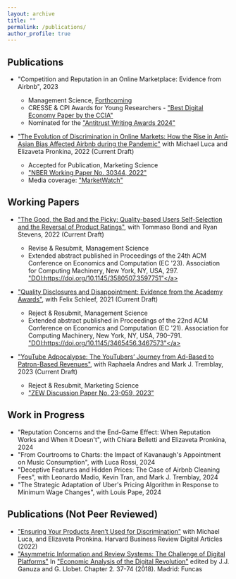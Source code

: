 ```yaml
---
layout: archive
title: ""
permalink: /publications/
author_profile: true
---
```


Publications
-----

* "Competition and Reputation in an Online Marketplace: Evidence from Airbnb", 2023
  * Management Science, <a href="https://doi.org/10.1287/mnsc.2023.4758">Forthcoming</a>
  * CRESSE & CPI Awards for Young Researchers - <a href="https://ccianet.org/news/2021/09/ccia-sponsors-an-award-at-the-cresse-conference/">"Best Digital Economy Paper by the CCIA"</a>
  * Nominated for the <a href="https://awards.concurrences.com/en/awards/2024/academic-articles/competition-and-reputation-in-an-online-marketplace-evidence-from-airbnb">"Antitrust Writing Awards 2024"</a>

* <a href="https://www.hbs.edu/ris/Publication%20Files/23-012_f4fa5a45-f77f-4f81-b7cb-3b664847e418.pdf">"The Evolution of Discrimination in Online Markets: How the Rise in Anti-Asian Bias Affected Airbnb during the Pandemic"</a> with Michael Luca and Elizaveta Pronkina, 2022 (Current Draft)
  * Accepted for Publication, Marketing Science
  * <a href="https://www.nber.org/papers/w30344">"NBER Working Paper No. 30344, 2022"</a>
  * Media coverage: <a href="https://www.marketwatch.com/amp/story/scapegoating-minority-groups-can-shape-markets-asian-american-airbnb-hosts-saw-a-marked-decline-in-bookings-during-the-pandemic-11660576384">"MarketWatch"</a>

Working Papers
-----
  
* <a href="https://drive.google.com/file/d/19QE6xjBOItAZtUKTl-KOintu25G2InT1/view?usp=sharing">"The Good, the Bad and the Picky: Quality-based Users Self-Selection and the Reversal of Product Ratings"</a>, with Tommaso Bondi and Ryan Stevens, 2022 (Current Draft)
  * Revise & Resubmit, Management Science
  * Extended abstract published in Proceedings of the 24th ACM Conference on Economics and Computation (EC '23). Association for Computing Machinery, New York, NY, USA, 297. <a href="https://dl.acm.org/doi/10.1145/3580507.3597751">"DOI:https://doi.org/10.1145/3580507.3597751"</a>

* <a href="https://drive.google.com/file/d/1z8eyrGw-Rm0RjXAGmq4XIit1ZNORIFbo/view?usp=sharing">"Quality Disclosures and Disappointment: Evidence from the Academy Awards"</a>, with Felix Schleef, 2021 (Current Draft)
  * Reject & Resubmit, Management Science
  * Extended abstract published in Proceedings of the 22nd ACM Conference on Economics and Computation (EC '21). Association for Computing Machinery, New York, NY, USA, 790–791. <a href="https://dl.acm.org/doi/10.1145/3465456.3467573">"DOI:https://doi.org/10.1145/3465456.3467573"</a>

* <a href="https://ftp.zew.de/pub/zew-docs/dp/dp23059.pdf">"YouTube Adpocalypse: The YouTubers’ Journey from Ad-Based to Patron-Based Revenues"</a>, with Raphaela Andres and Mark J. Tremblay, 2023 (Current Draft)
  * Reject & Resubmit, Marketing Science
  * <a href="https://ftp.zew.de/pub/zew-docs/dp/dp23059.pdf">"ZEW Discussion Paper No. 23-059, 2023"</a> 

Work in Progress
-----

* "Reputation Concerns and the End-Game Effect: When Reputation Works and When it Doesn't", with Chiara Belletti and Elizaveta Pronkina, 2024 
* "From Courtrooms to Charts: the Impact of Kavanaugh's Appointment on Music Consumption", with Luca Rossi, 2024
* "Deceptive Features and Hidden Prices: The Case of Airbnb Cleaning Fees", with Leonardo Madio, Kevin Tran, and Mark J. Tremblay, 2024
* "The Strategic Adaptation of Uber's Pricing Algorithm in Response to Minimum Wage Changes", with Louis Pape, 2024


Publications (Not Peer Reviewed)
-----
 
* <a href="https://hbr.org/2022/10/ensuring-your-products-arent-used-for-discrimination">"Ensuring Your Products Aren’t Used for Discrimination"</a> with Michael Luca, and Elizaveta Pronkina. Harvard Business Review Digital Articles (2022)
* <a href="https://drive.google.com/file/d/11mwubDhEvnN0DAVWCe5qvBwYhbRIYLF1/view">"Asymmetric Information and Review Systems: The Challenge of Digital Platforms"</a>
In <a href="https://www.dropbox.com/s/hnlhbnkbk3zmdpi/Economic_Analysis_of_the_Digital_Revolution.pdf?dl=0">"Economic Analysis of the Digital Revolution"</a> edited by J.J. Ganuza and G. Llobet. Chapter 2. 37-74 (2018). Madrid: Funcas
